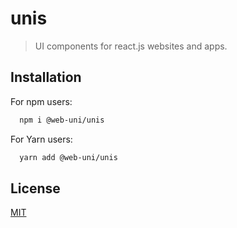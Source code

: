 # unis

> UI components for react.js websites and apps.

## Installation

For npm users:

```bash
  npm i @web-uni/unis
```

For Yarn users:

```bash
  yarn add @web-uni/unis
```

## License

[MIT](https://github.com/unicorn-84/unis/blob/master/LICENSE)
